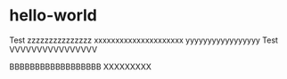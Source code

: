 # hello-world
Test
zzzzzzzzzzzzzzz xxxxxxxxxxxxxxxxxxxxx yyyyyyyyyyyyyyyyy
Test
VVVVVVVVVVVVVVVV

BBBBBBBBBBBBBBBBBB
XXXXXXXXX
